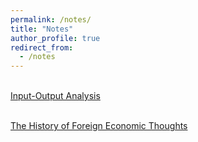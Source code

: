 ```yaml
---
permalink: /notes/
title: "Notes"
author_profile: true
redirect_from: 
  - /notes
---
```


 <br>[Input-Output Analysis](http://xishanyu2.github.io/files/Input_Output_Analysis.pdf)

 <br>[ The History of Foreign Economic Thoughts](http://xishanyu2.github.io/files/The_History_of_Foreign_Economic_Thoughts.pdf)
